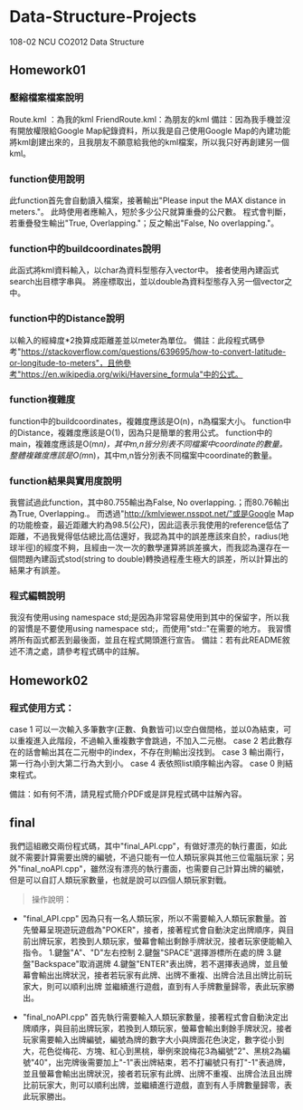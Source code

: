 # Data-Structure-Projects
108-02 NCU CO2012 Data Structure

## Homework01

### 壓縮檔案檔案說明
Route.kml      ：為我的kml
FriendRoute.kml：為朋友的kml
備註：因為我手機並沒有開放權限給Google Map紀錄資料，所以我是自己使用Google Map的內建功能將kml創建出來的，且我朋友不願意給我他的kml檔案，所以我只好再創建另一個kml。

### function使用說明
此function首先會自動讀入檔案，接著輸出"Please input the MAX distance in meters."。
此時使用者應輸入，短於多少公尺就算重疊的公尺數。
程式會判斷，若重疊發生輸出"True, Overlapping."；反之輸出"False, No overlapping."。

### function中的buildcoordinates說明
此函式將kml資料輸入，以char為資料型態存入vector中。
接者使用內建函式search出目標字串<coordinates>與</coordinates>。
將座標取出，並以double為資料型態存入另一個vector之中。

### function中的Distance說明
以輸入的經緯度*2換算成距離差並以meter為單位。
備註：此段程式碼參考"https://stackoverflow.com/questions/639695/how-to-convert-latitude-or-longitude-to-meters"，且他參考"https://en.wikipedia.org/wiki/Haversine_formula"中的公式。

### function複雜度
function中的buildcoordinates，複雜度應該是O(n)，n為檔案大小。
function中的Distance，複雜度應該是O(1)，因為只是簡單的套用公式。
function中的main，複雜度應該是O(m*n)，其中m,n皆分別表不同檔案中coordinate的數量。
整體複雜度應該是O(m*n)，其中m,n皆分別表不同檔案中coordinate的數量。

### function結果與實用度說明
我嘗試過此function，其中80.755輸出為False, No overlapping.；而80.76輸出為True, Overlapping.。
而透過"http://kmlviewer.nsspot.net/"或是Google Map的功能檢查，最近距離大約為98.5(公尺)，因此這表示我使用的reference低估了距離，不過我覺得低估總比高估還好，我認為其中的誤差應該來自於，radius(地球半徑)的經度不夠，且經由一次一次的數學運算將誤差擴大，而我認為還存在一個問題內建函式stod(string to double)轉換過程產生極大的誤差，所以計算出的結果才有誤差。

### 程式編輯說明
我沒有使用using namespace std;是因為非常容易使用到其中的保留字，所以我的習慣是不要使用using namespace std;，而使用"std::"在需要的地方。
我習慣將所有函式都丟到最後面，並且在程式開頭進行宣告。
備註：若有此README敘述不清之處，請參考程式碼中的註解。

## Homework02

### 程式使用方式：
case 1
可以一次輸入多筆數字(正數、負數皆可)以空白做間格，並以0為結束，可以重複進入此階段，不過輸入重複數字會跳過，不加入二元樹。
case 2
若此數存在的話會輸出其在二元樹中的index，不存在則輸出沒找到。
case 3
輸出兩行，第一行為小到大第二行為大到小。
case 4
表依照list順序輸出內容。
case 0
則結束程式。

備註：如有何不清，請見程式簡介PDF或是詳見程式碼中註解內容。

## final

我們這組繳交兩份程式碼，其中"final_API.cpp"，有做好漂亮的執行畫面，如此就不需要計算需要出牌的編號，不過只能有一位人類玩家與其他三位電腦玩家；另外"final_noAPI.cpp"，雖然沒有漂亮的執行畫面，也需要自己計算出牌的編號，但是可以自訂人類玩家數量，也就是說可以四個人類玩家對戰。

> 操作說明：

- "final_API.cpp"
因為只有一名人類玩家，所以不需要輸入人類玩家數量。首先螢幕呈現遊玩遊戲為"POKER"，接者，接著程式會自動決定出牌順序，與目前出牌玩家，若換到人類玩家，螢幕會輸出剩餘手牌狀況，接者玩家便能輸入指令。
1.鍵盤"A"、"D"左右控制
2.鍵盤"SPACE"選擇游標所在處的牌
3.鍵盤"Backspace"取消選牌
4.鍵盤"ENTER"表出牌，若不選擇表過牌，並且螢幕會輸出出牌狀況，接者若玩家有此牌、出牌不重複、出牌合法且出牌比前玩家大，則可以順利出牌
並繼續進行遊戲，直到有人手牌數量歸零，表此玩家勝出。

- "final_noAPI.cpp"
首先執行需要輸入人類玩家數量，接著程式會自動決定出牌順序，與目前出牌玩家，若換到人類玩家，螢幕會輸出剩餘手牌狀況，接者玩家需要輸入出牌編號，編號為牌的數字大小與牌面花色決定，數字從小到大，花色從梅花、方塊、紅心到黑桃，舉例來說梅花3為編號"2"、黑桃2為編號"40"，出完牌後需要加上"-1"表出牌結束，若不打編號只有打"-1"表過牌，並且螢幕會輸出出牌狀況，接者若玩家有此牌、出牌不重複、出牌合法且出牌比前玩家大，則可以順利出牌，並繼續進行遊戲，直到有人手牌數量歸零，表此玩家勝出。
